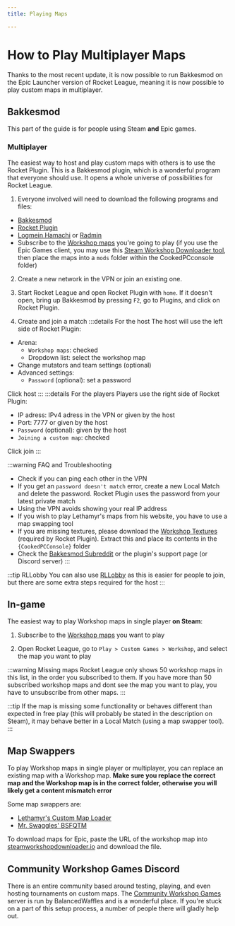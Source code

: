 ```yaml
---
title: Playing Maps

---
```

# How to Play Multiplayer Maps

Thanks to the most recent update, it is now possible to run Bakkesmod on the Epic Launcher version of Rocket League, meaning it is now possible to play custom maps in multiplayer.

## Bakkesmod

This part of the guide is for people using Steam **and** Epic games.

### Multiplayer

The easiest way to host and play custom maps with others is to use the Rocket Plugin. This is a Bakkesmod plugin, which is a wonderful program that everyone should use. It opens a whole universe of possibilities for Rocket League.

1. Everyone involved will need to download the following programs and files:

* [Bakkesmod](https://www.bakkesmod.com/)
* [Rocket Plugin](https://bakkesplugins.com/plugins/view/26)
* [Logmein Hamachi](https://vpn.net) or [Radmin](http://www.radmin-vpn.com/)
* Subscribe to the [Workshop maps](https://steamcommunity.com/workshop/browse/?appid=252950) you're going to play (if you use the Epic Games client, you may use this [Steam Workshop Downloader tool](https://steamworkshopdownloader.io/), then place the maps into a `mods` folder within the CookedPCconsole folder)

2. Create a new network in the VPN or join an existing one.

3. Start Rocket League and open Rocket Plugin with `home`. If it doesn't open, bring up Bakkesmod by pressing `F2`, go to Plugins, and click on Rocket Plugin.

4. Create and join a match
:::details For the host
The host will use the left side of Rocket Plugin:

* Arena:
  * `Workshop maps`: checked
  * Dropdown list: select the workshop map
* Change mutators and team settings (optional)
* Advanced settings:
  * `Password` (optional): set a password

Click host
:::
:::details For the players
Players use the right side of Rocket Plugin:

* IP adress: IPv4 adress in the VPN or given by the host
* Port: 7777 or given by the host
* `Password` (optional): given by the host
* `Joining a custom map`: checked

Click join
:::

:::warning FAQ and Troubleshooting

* Check if you can ping each other in the VPN
* If you get an `password doesn't match` error, create a new Local Match and delete the password. Rocket Plugin uses the password from your latest private match
* Using the VPN avoids showing your real IP address
* If you wish to play Lethamyr's maps from his website, you have to use a map swapping tool
* If you are missing textures, please download the [Workshop Textures](https://drive.google.com/drive/folders/1fvMMw0jGkkGr0fZpme9tWlwD3hC5LX0W) (required by Rocket Plugin). Extract this and place its contents in the `{CookedPCConsole}` folder
* Check the [Bakkesmod Subreddit](https://www.reddit.com/r/bakkesmod) or the plugin's support page (or Discord server)
:::

:::tip RLLobby
You can also use [RLLobby](https://bakkesplugins.com/plugins/view/82) as this is easier for people to join, but there are some extra steps required for the host
:::

## In-game

The easiest way to play Workshop maps in single player **on Steam**:

1. Subscribe to the [Workshop maps](https://steamcommunity.com/workshop/browse/?appid=252950&browsesort=trend&section=readytouseitems) you want to play

2. Open Rocket League, go to `Play > Custom Games > Workshop`, and select the map you want to play

:::warning Missing maps
Rocket League only shows 50 workshop maps in this list, in the order you subscribed to them. If you have more than 50 subscribed workshop maps and dont see the map you want to play, you have to unsubscribe from other maps.
:::

:::tip
If the map is missing some functionality or behaves different than expected in free play (this will probably be stated in the description on Steam), it may behave better in a Local Match (using a map swapper tool).
:::

## Map Swappers

To play Workshop maps in single player or multiplayer, you can replace an existing map with a Workshop map. **Make sure you replace the correct map and the Workshop map is in the correct folder, otherwise you will likely get a content mismatch error**  

Some map swappers are:

* [Lethamyr's Custom Map Loader](https://lethamyr.com/set-up-custom-maps)
* [Mr. Swaggles' BSFQTM](../../essential/05_project_setup.html#batch-script-for-quickly-testing-maps-bsfqtm)

To download maps for Epic, paste the URL of the workshop map into [steamworkshopdownloader.io](https://steamworkshopdownloader.io/) and download the file.

## Community Workshop Games Discord

There is an entire community based around testing, playing, and even hosting tournaments on custom maps. The [Community Workshop Games](https://discord.gg/WNfN5ky) server is run by BalancedWaffles and is a wonderful place. If you're stuck on a part of this setup process, a number of people there will gladly help out.
